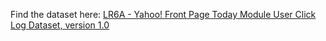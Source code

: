 Find the dataset here: <a href="https://webscope.sandbox.yahoo.com/download.php?r=88494&d=">LR6A - Yahoo! Front Page Today Module User Click Log Dataset, version 1.0 </a>
